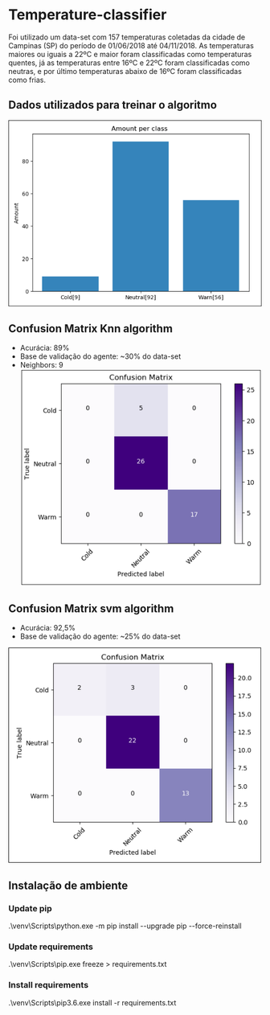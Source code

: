 # Temperature-classifier
Foi utilizado um data-set com 157 temperaturas coletadas da cidade de Campinas (SP) do período de 01/06/2018 até 04/11/2018.
As temperaturas maiores ou iguais a 22ºC e maior foram classificadas como temperaturas quentes, já as temperaturas entre 16ºC e 22ºC foram classificadas como neutras, e por último temperaturas abaixo de 16ºC foram classificadas como frias.

## Dados utilizados para treinar o algoritmo
![Dados utilizados para treinar o algoritmo](./src/resources/images/data-set.PNG)

## Confusion Matrix Knn algorithm
* Acurácia: 89%
* Base de validação do agente: ~30% do data-set
* Neighbors: 9
![Confusion Matrix KNN algorithm](./src/resources/images/confusion-matrix-knn.PNG)

## Confusion Matrix svm algorithm
* Acurácia: 92,5%
* Base de validação do agente: ~25% do data-set

![Confusion Matrix SVM algorithm](./src/resources/images/confusion-matrix-svm.PNG)

## Instalação de ambiente
### Update pip
.\venv\Scripts\python.exe -m pip install --upgrade pip --force-reinstall

### Update requirements
.\venv\Scripts\pip.exe freeze > requirements.txt

### Install requirements
.\venv\Scripts\pip3.6.exe install -r  requirements.txt